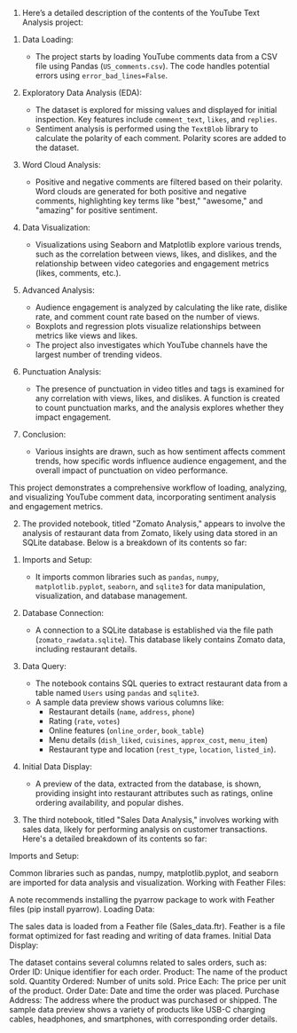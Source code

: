 1) Here’s a detailed description of the contents of the YouTube Text Analysis project:

1. Data Loading:
   - The project starts by loading YouTube comments data from a CSV file using Pandas (`US_comments.csv`). The code handles potential errors using `error_bad_lines=False`.

2. Exploratory Data Analysis (EDA):
   - The dataset is explored for missing values and displayed for initial inspection. Key features include `comment_text`, `likes`, and `replies`.
   - Sentiment analysis is performed using the `TextBlob` library to calculate the polarity of each comment. Polarity scores are added to the dataset.

3. Word Cloud Analysis:
   - Positive and negative comments are filtered based on their polarity. Word clouds are generated for both positive and negative comments, highlighting key terms like "best," "awesome," and "amazing" for positive sentiment.

4. Data Visualization:
   - Visualizations using Seaborn and Matplotlib explore various trends, such as the correlation between views, likes, and dislikes, and the relationship between video categories and engagement metrics (likes, comments, etc.).

5. Advanced Analysis:
   - Audience engagement is analyzed by calculating the like rate, dislike rate, and comment count rate based on the number of views.
   - Boxplots and regression plots visualize relationships between metrics like views and likes.
   - The project also investigates which YouTube channels have the largest number of trending videos.

6. Punctuation Analysis:
   - The presence of punctuation in video titles and tags is examined for any correlation with views, likes, and dislikes. A function is created to count punctuation marks, and the analysis explores whether they impact engagement.

7. Conclusion:
   - Various insights are drawn, such as how sentiment affects comment trends, how specific words influence audience engagement, and the overall impact of punctuation on video performance.

This project demonstrates a comprehensive workflow of loading, analyzing, and visualizing YouTube comment data, incorporating sentiment analysis and engagement metrics.



2) The provided notebook, titled "Zomato Analysis," appears to involve the analysis of restaurant data from Zomato, likely using data stored in an SQLite database. Below is a breakdown of its contents so far:

1. Imports and Setup: 
   - It imports common libraries such as `pandas`, `numpy`, `matplotlib.pyplot`, `seaborn`, and `sqlite3` for data manipulation, visualization, and database management.

2. Database Connection:
   - A connection to a SQLite database is established via the file path (`zomato_rawdata.sqlite`). This database likely contains Zomato data, including restaurant details.

3. Data Query:
   - The notebook contains SQL queries to extract restaurant data from a table named `Users` using `pandas` and `sqlite3`.
   - A sample data preview shows various columns like:
     - Restaurant details (`name`, `address`, `phone`)
     - Rating (`rate`, `votes`)
     - Online features (`online_order`, `book_table`)
     - Menu details (`dish_liked`, `cuisines`, `approx_cost`, `menu_item`)
     - Restaurant type and location (`rest_type`, `location`, `listed_in`).

4. Initial Data Display:
   - A preview of the data, extracted from the database, is shown, providing insight into restaurant attributes such as ratings, online ordering availability, and popular dishes.



3) The third notebook, titled "Sales Data Analysis," involves working with sales data, likely for performing analysis on customer transactions. Here's a detailed breakdown of its contents so far:

Imports and Setup:

Common libraries such as pandas, numpy, matplotlib.pyplot, and seaborn are imported for data analysis and visualization.
Working with Feather Files:

A note recommends installing the pyarrow package to work with Feather files (pip install pyarrow).
Loading Data:

The sales data is loaded from a Feather file (Sales_data.ftr). Feather is a file format optimized for fast reading and writing of data frames.
Initial Data Display:

The dataset contains several columns related to sales orders, such as:
Order ID: Unique identifier for each order.
Product: The name of the product sold.
Quantity Ordered: Number of units sold.
Price Each: The price per unit of the product.
Order Date: Date and time the order was placed.
Purchase Address: The address where the product was purchased or shipped.
The sample data preview shows a variety of products like USB-C charging cables, headphones, and smartphones, with corresponding order details.
